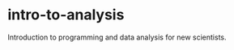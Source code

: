 intro-to-analysis
=================

Introduction to programming and data analysis for new scientists.
